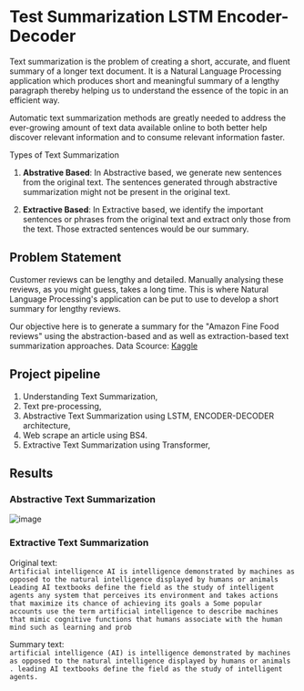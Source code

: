 # Test Summarization LSTM Encoder-Decoder

Text summarization is the problem of creating a short, accurate, and fluent summary of a longer text document. It is a Natural Language Processing application which produces short and meaningful summary of a lengthy paragraph thereby helping us to understand the essence of the topic in an efficient way.

Automatic text summarization methods are greatly needed to address the ever-growing amount of text data available online to both better help discover relevant information and to consume relevant information faster.

Types of Text Summarization
1. **Abstrative Based**: In Abstractive based, we generate new sentences from the original text. The sentences generated through abstractive summarization might not be present in the original text.

2. **Extractive Based**: In Extractive based, we identify the important sentences or phrases from the original text and extract only those from the text. Those extracted sentences would be our summary.

## Problem Statement
Customer reviews can be lengthy and detailed. Manually analysing these reviews, as you might guess, takes a long time. This is where Natural Language Processing's application can be put to use to develop a short summary for lengthy reviews.

Our objective here is to generate a summary for the "Amazon Fine Food reviews" using the abstraction-based and as well as extraction-based text summarization approaches.
Data Scource: [Kaggle](https://www.kaggle.com/snap/amazon-fine-food-reviews?select=Reviews.csv)

## Project pipeline
1. Understanding Text Summarization,
2. Text pre-processing,
3. Abstractive Text Summarization using LSTM, ENCODER-DECODER architecture,
4. Web scrape an article using BS4.
5. Extractive Text Summarization using Transformer,

## Results
### Abstractive Text Summarization 

![image](https://user-images.githubusercontent.com/71747522/126857324-89aaabe2-445d-41eb-a441-ca6b38e785f0.png)

### Extractive Text Summarization

Original text:<br>
```Artificial intelligence AI is intelligence demonstrated by machines as opposed to the natural intelligence displayed by humans or animals Leading AI textbooks define the field as the study of intelligent agents any system that perceives its environment and takes actions that maximize its chance of achieving its goals a Some popular accounts use the term artificial intelligence to describe machines that mimic cognitive functions that humans associate with the human mind such as learning and prob```

Summary text:<br>
```artificial intelligence (AI) is intelligence demonstrated by machines as opposed to the natural intelligence displayed by humans or animals . leading AI textbooks define the field as the study of intelligent agents.```
